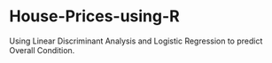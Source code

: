 # House-Prices-using-R
Using Linear Discriminant Analysis and Logistic Regression to predict Overall Condition.

